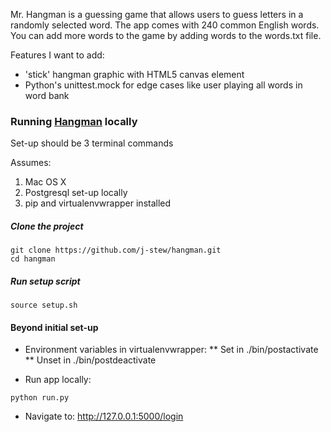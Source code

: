Mr. Hangman is a guessing game that allows users to guess letters in a
randomly selected word. The app comes with 240 common English words.
You can add more words to the game by adding words to the words.txt file.

Features I want to add:
* 'stick' hangman graphic with HTML5 canvas element
* Python's unittest.mock for edge cases like user playing all words in
word bank

### Running [Hangman](http://mr-hangman.herokuapp.com/login) locally
Set-up should be 3 terminal commands

Assumes:
  1. Mac OS X
  2. Postgresql set-up locally
  3. pip and virtualenvwrapper installed

##### Clone the project
```
git clone https://github.com/j-stew/hangman.git
cd hangman
```

##### Run setup script
```
source setup.sh
```

#### Beyond initial set-up
* Environment variables in virtualenvwrapper:
** Set in ./bin/postactivate
** Unset in ./bin/postdeactivate

* Run app locally:
```
python run.py
```

* Navigate to:
http://127.0.0.1:5000/login

